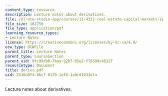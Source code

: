 ```yaml
---
content_type: resource
description: Lecture notes about derivatives.
file: /ol-ocw-studio-app/courses/11-432j-real-estate-capital-markets-spring-2007/2530a9f48bcf01291ef61a0cd1033efa_derivs.pdf
file_size: 162756
file_type: application/pdf
learning_resource_types:
- Lecture Notes
license: https://creativecommons.org/licenses/by-nc-sa/4.0/
ocw_type: OCWFile
parent_title: Lecture Notes
parent_type: CourseSection
parent_uid: 9fc99db8-7baa-92b7-85e2-f78509c48127
resourcetype: Document
title: derivs.pdf
uid: 2530a9f4-8bcf-0129-1ef6-1a0cd1033efa
---
```

Lecture notes about derivatives.